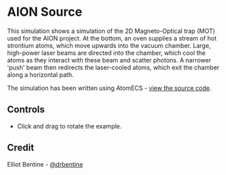 # AION Source

<div class="highlight">
  <canvas tabindex="0" data-raw-handle="1" style="width: 1280px; height: 720px; margin-left: auto; margin-right: auto" alt="app" cursor="auto" width="1280" height="720"></canvas>
  <script type="module">import init from './aion_source.js'; init()</script>
</div>

This simulation shows a simulation of the 2D Magneto-Optical trap (MOT) used for the AION project.
At the bottom, an oven supplies a stream of hot strontium atoms, which move upwards into the vacuum chamber.
Large, high-power laser beams are directed into the chamber, which cool the atoms as they interact with these beam and scatter photons.
A narrower 'push' beam then redirects the laser-cooled atoms, which exit the chamber along a horizontal path.

The simulation has been written using AtomECS - [view the source code](https://github.com/TeamAtomECS/AtomECSDemos/blob/master/examples/aion_source.rs).

## Controls

* Click and drag to rotate the example.

## Credit

Elliot Bentine - [@drbentine](https://twitter.com/drbentine)